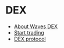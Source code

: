 # DEX

* [About Waves DEX](/en/waves-dex/about-waves-dex.md)
* [Start trading](/en/waves-dex/start-trading-on-the-waves-dex.md)
* [DEX protocol](/en/waves-dex/dex-protocol.md)
